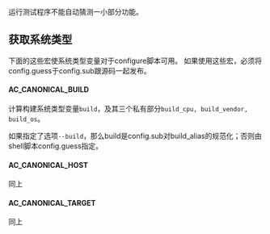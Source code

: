 运行测试程序不能自动猜测一小部分功能。

## 获取系统类型
下面的这些宏使系统类型变量对于configure脚本可用。
如果使用这些宏，必须将config.guess于config.sub跟源码一起发布。

#### AC_CANONICAL_BUILD
计算构建系统类型变量`build`，及其三个私有部分`build_cpu, build_vendor, build_os`。

如果指定了选项`--build`，那么build是config.sub对build_alias的规范化；否则由shell脚本config.guess指定。
#### AC_CANONICAL_HOST
同上

#### AC_CANONICAL_TARGET
同上

